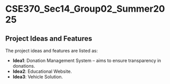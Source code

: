 # CSE370_Sec14_Group02_Summer2025

## Project Ideas and Features

The project ideas and features are listed as:

- **Idea1**: Donation Management System – aims to ensure transparency in donations.
- **Idea2**: Educational Website.
- **Idea3**: Vehicle Solution.
